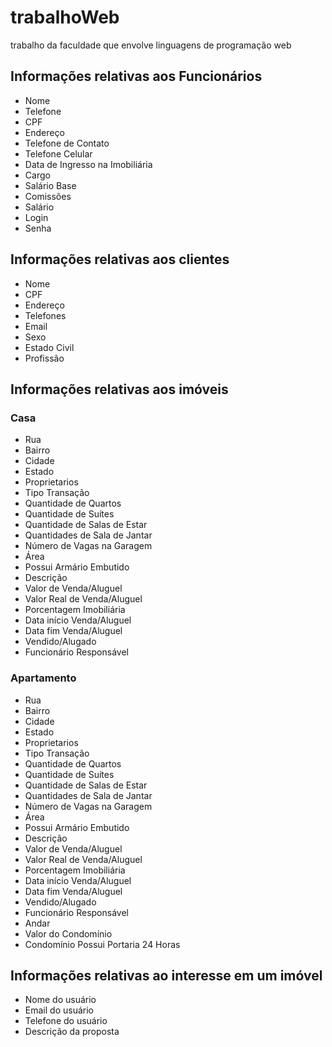 # trabalhoWeb
trabalho da faculdade que envolve linguagens de programação web

## Informações relativas aos Funcionários

- Nome
- Telefone
- CPF
- Endereço
- Telefone de Contato
- Telefone Celular
- Data de Ingresso na Imobiliária
- Cargo
- Salário Base
- Comissões
- Salário
- Login
- Senha

## Informações relativas aos clientes

- Nome
- CPF
- Endereço
- Telefones
- Email
- Sexo
- Estado Civil
- Profissão

## Informações relativas aos imóveis

### Casa

- Rua
- Bairro
- Cidade
- Estado
- Proprietarios
- Tipo Transação
- Quantidade de Quartos
- Quantidade de Suítes
- Quantidade de Salas de Estar
- Quantidades de Sala de Jantar
- Número de Vagas na Garagem
- Área
- Possui Armário Embutido
- Descrição
- Valor de Venda/Aluguel
- Valor Real de Venda/Aluguel
- Porcentagem Imobiliária
- Data início Venda/Aluguel
- Data fim Venda/Aluguel
- Vendido/Alugado
- Funcionário Responsável

### Apartamento

- Rua
- Bairro
- Cidade
- Estado
- Proprietarios
- Tipo Transação
- Quantidade de Quartos
- Quantidade de Suítes
- Quantidade de Salas de Estar
- Quantidades de Sala de Jantar
- Número de Vagas na Garagem
- Área
- Possui Armário Embutido
- Descrição
- Valor de Venda/Aluguel
- Valor Real de Venda/Aluguel
- Porcentagem Imobiliária
- Data início Venda/Aluguel
- Data fim Venda/Aluguel
- Vendido/Alugado
- Funcionário Responsável
- Andar
- Valor do Condomínio
- Condomínio Possui Portaria 24 Horas

## Informações relativas ao interesse em um imóvel

- Nome do usuário
- Email do usuário
- Telefone do usuário
- Descrição da proposta